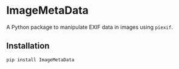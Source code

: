 # ImageMetaData

A Python package to manipulate EXIF data in images using `piexif`.

## Installation

```bash
pip install ImageMetaData
```
